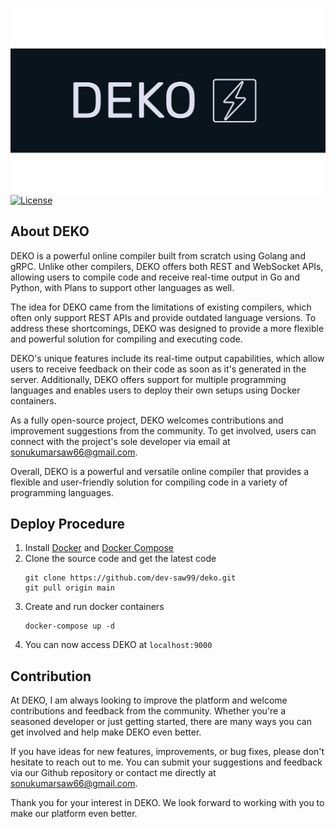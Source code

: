![Deko Logo](./deko-logo.png)
[![License](https://img.shields.io/badge/License-GPL%20v3-yellow&?style=for-the-badge)](LICENSE)

## About DEKO

DEKO is a powerful online compiler built from scratch using Golang and gRPC. Unlike other compilers, DEKO offers both REST and WebSocket APIs, allowing users to compile code and receive real-time output in Go and Python, with Plans to support other languages as well.

The idea for DEKO came from the limitations of existing compilers, which often only support REST APIs and provide outdated language versions. To address these shortcomings, DEKO was designed to provide a more flexible and powerful solution for compiling and executing code.

DEKO's unique features include its real-time output capabilities, which allow users to receive feedback on their code as soon as it's generated in the server. Additionally, DEKO offers support for multiple programming languages and enables users to deploy their own setups using Docker containers.

As a fully open-source project, DEKO welcomes contributions and improvement suggestions from the community. To get involved, users can connect with the project's sole developer via email at sonukumarsaw66@gmail.com.

Overall, DEKO is a powerful and versatile online compiler that provides a flexible and user-friendly solution for compiling code in a variety of programming languages.

## Deploy Procedure 

1. Install [Docker](https://docs.docker.com/) and [Docker Compose](https://docs.docker.com/)
2. Clone the source code and get the latest code
    ```git
    git clone https://github.com/dev-saw99/deko.git
    git pull origin main
    ```
3. Create and run docker containers
    ```docker 
    docker-compose up -d
    ```
4. You can now access DEKO at `localhost:9000`



## Contribution

At DEKO, I am always looking to improve the platform and welcome contributions and feedback from the community. Whether you're a seasoned developer or just getting started, there are many ways you can get involved and help make DEKO even better.

If you have ideas for new features, improvements, or bug fixes, please don't hesitate to reach out to me. You can submit your suggestions and feedback via our Github repository or contact me directly at sonukumarsaw66@gmail.com.

Thank you for your interest in DEKO. We look forward to working with you to make our platform even better.